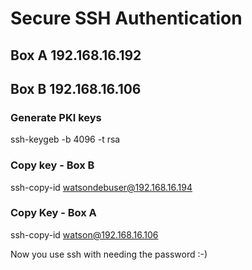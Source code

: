 # Secure SSH Authentication

## Box A 192.168.16.192
## Box B 192.168.16.106

### Generate PKI keys
ssh-keygeb -b 4096 -t rsa

### Copy key - Box B
ssh-copy-id watsondebuser@192.168.16.194

### Copy Key - Box A

ssh-copy-id watson@192.168.16.106



Now you use ssh with needing the password :-)
